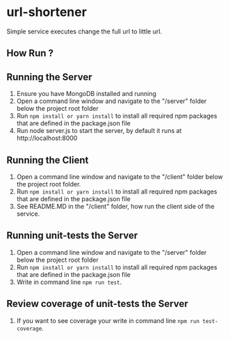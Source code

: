 # url-shortener
Simple service executes change the full url to little url.

## How Run ?

## Running the Server
1. Ensure you have MongoDB installed and running
2. Open a command line window and navigate to the "/server" folder below the project root folder
3. Run ``npm install or yarn install`` to install all required npm packages that are defined in the package.json file
4. Run node server.js to start the server, by default it runs at http://localhost:8000

## Running the Client
1. Open a command line window and navigate to the "/client" folder below the project root folder.
2. Run ``npm install or yarn install`` to install all required npm packages that are defined in the package.json file
3. See README.MD in the "/client" folder, how run the client side of the service.

## Running unit-tests the Server
1. Open a command line window and navigate to the "/server" folder below the project root folder
2. Run ``npm install or yarn install`` to install all required npm packages that are defined in the package.json file
3. Write in command line `npm run test`.

## Review coverage of unit-tests the Server
1. If you want to see coverage your write in command line `npm run test-coverage`.